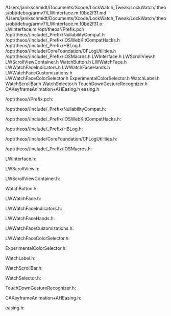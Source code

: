 /Users/janikschmidt/Documents/Xcode/LockWatch_Tweak/LockWatch/.theos/obj/debug/armv7/LWInterface.m.f0be2f31.md /Users/janikschmidt/Documents/Xcode/LockWatch_Tweak/LockWatch/.theos/obj/debug/armv7/LWInterface.m.f0be2f31.o: \
  LWInterface.m /opt/theos//Prefix.pch \
  /opt/theos//include/_Prefix/NullabilityCompat.h \
  /opt/theos//include/_Prefix/IOSWebKitCompatHacks.h \
  /opt/theos//include/_Prefix/HBLog.h \
  /opt/theos//include/CoreFoundation/CFLogUtilities.h \
  /opt/theos//include/_Prefix/IOSMacros.h LWInterface.h LWScrollView.h \
  LWScrollViewContainer.h WatchButton.h LWWatchFace.h \
  LWWatchFaceIndicators.h LWWatchFaceHands.h LWWatchFaceCustomizations.h \
  LWWatchFaceColorSelector.h ExperimentalColorSelector.h WatchLabel.h \
  WatchScrollBar.h WatchSelector.h TouchDownGestureRecognizer.h \
  CAKeyframeAnimation+AHEasing.h easing.h

/opt/theos//Prefix.pch:

/opt/theos//include/_Prefix/NullabilityCompat.h:

/opt/theos//include/_Prefix/IOSWebKitCompatHacks.h:

/opt/theos//include/_Prefix/HBLog.h:

/opt/theos//include/CoreFoundation/CFLogUtilities.h:

/opt/theos//include/_Prefix/IOSMacros.h:

LWInterface.h:

LWScrollView.h:

LWScrollViewContainer.h:

WatchButton.h:

LWWatchFace.h:

LWWatchFaceIndicators.h:

LWWatchFaceHands.h:

LWWatchFaceCustomizations.h:

LWWatchFaceColorSelector.h:

ExperimentalColorSelector.h:

WatchLabel.h:

WatchScrollBar.h:

WatchSelector.h:

TouchDownGestureRecognizer.h:

CAKeyframeAnimation+AHEasing.h:

easing.h:
